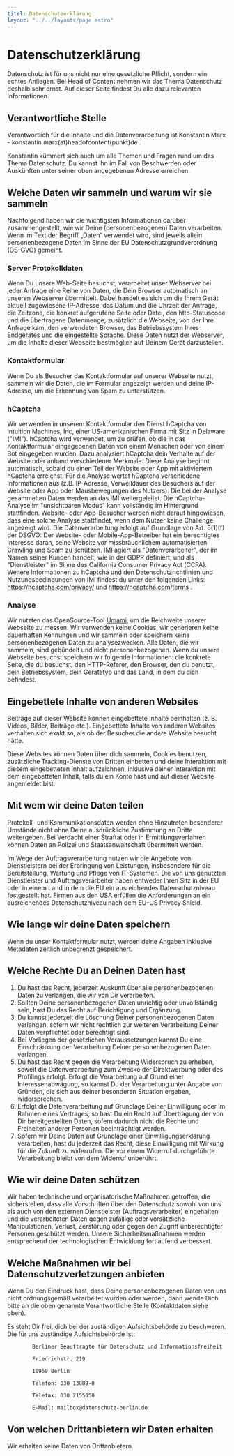 ```yaml
---
titel: Datenschutzerklärung
layout: "../../layouts/page.astro"
---
```


# Datenschutzerklärung

Datenschutz ist für uns nicht nur eine gesetzliche Pflicht, sondern ein echtes Anliegen. Bei Head of Content nehmen wir das Thema Datenschutz deshalb sehr ernst. Auf dieser Seite findest Du alle dazu relevanten Informationen.

## Verantwortliche Stelle

Verantwortlich für die Inhalte und die Datenverarbeitung ist Konstantin Marx - konstantin.marx(at)headofcontent(punkt)de .

Konstantin kümmert sich auch um alle Themen und Fragen rund um das Thema Datenschutz. Du kannst ihn im Fall von Beschwerden oder Auskünften unter seiner oben angegebenen Adresse erreichen.

## Welche Daten wir sammeln und warum wir sie sammeln

Nachfolgend haben wir die wichtigsten Informationen darüber zusammengestellt, wie wir Deine (personenbezogenen) Daten verarbeiten. Wenn im Text der Begriff „Daten“ verwendet wird, sind jeweils allein personenbezogene Daten im Sinne der EU Datenschutzgrundverordnung (DS-GVO) gemeint.

### Server Protokolldaten

Wenn Du unsere Web-Seite besuchst, verarbeitet unser Webserver bei jeder Anfrage eine Reihe von Daten, die Dein Browser automatisch an unseren Webserver übermittelt. Dabei handelt es sich um die Ihrem Gerät aktuell zugewiesene IP-Adresse, das Datum und die Uhrzeit der Anfrage, die Zeitzone, die konkret aufgerufene Seite oder Datei, den http-Statuscode und die übertragene Datenmenge; zusätzlich die Webseite, von der Ihre Anfrage kam, den verwendeten Browser, das Betriebssystem Ihres Endgerätes und die eingestellte Sprache. Diese Daten nutzt der Webserver, um die Inhalte dieser Webseite bestmöglich auf Deinem Gerät darzustellen.

### Kontaktformular

Wenn Du als Besucher das Kontaktformular auf unserer Webseite nutzt, sammeln wir die Daten, die im Formular angezeigt werden und deine IP-Adresse, um die Erkennung von Spam zu unterstützen.

### hCaptcha

Wir verwenden in unserem Kontaktformular den Dienst hCaptcha von Intuition Machines, Inc, einer US-amerikanischen Firma mit Sitz in Delaware ("IMI"). hCaptcha wird verwendet, um zu prüfen, ob die in das Kontaktformular eingegebenen Daten von einem Menschen oder von einem Bot eingegeben wurden. Dazu analysiert hCaptcha dein Verhalte auf der Website oder anhand verschiedener Merkmale. Diese Analyse beginnt automatisch, sobald du einen Teil der Website oder App mit aktiviertem hCaptcha erreichst. Für die Analyse wertet hCaptcha verschiedene Informationen aus (z.B. IP-Adresse, Verweildauer des Besuchers auf der Website oder App oder Mausbewegungen des Nutzers). Die bei der Analyse gesammelten Daten werden an das IMI weitergeleitet. Die hCaptcha-Analyse im "unsichtbaren Modus" kann vollständig im Hintergrund stattfinden. Website- oder App-Besucher werden nicht darauf hingewiesen, dass eine solche Analyse stattfindet, wenn dem Nutzer keine Challenge angezeigt wird. Die Datenverarbeitung erfolgt auf Grundlage von Art. 6(1)(f) der DSGVO: Der Website- oder Mobile-App-Betreiber hat ein berechtigtes Interesse daran, seine Website vor missbräuchlichem automatisierten Crawling und Spam zu schützen. IMI agiert als "Datenverarbeiter", der im Namen seiner Kunden handelt, wie in der GDPR definiert, und als "Dienstleister" im Sinne des California Consumer Privacy Act (CCPA). Weitere Informationen zu hCaptcha und den Datenschutzrichtlinien und Nutzungsbedingungen von IMI findest du unter den folgenden Links: https://hcaptcha.com/privacy/ und https://hcaptcha.com/terms .

### Analyse

Wir nutzten das OpenSource-Tool [Umami](https://umami.is/), um die Reichweite unserer Webseite zu messen. Wir verwenden keine Cookies, wir generieren keine dauerhaften Kennungen und wir sammeln oder speichern keine personenbezogenen Daten zu analysezwecken. Alle Daten, die wir sammeln, sind gebündelt und nicht personenbezogenen. Wenn du unsere Webseite besuchst speichern wir folgende Informationen: die konkrete Seite, die du besuchst, den HTTP-Referer, den Browser, den du benutzt, dein Betriebssystem, dein Gerätetyp und das Land, in dem du dich befindest.

## Eingebettete Inhalte von anderen Websites

Beiträge auf dieser Website können eingebettete Inhalte beinhalten (z. B. Videos, Bilder, Beiträge etc.). Eingebettete Inhalte von anderen Websites verhalten sich exakt so, als ob der Besucher die andere Website besucht hätte.

Diese Websites können Daten über dich sammeln, Cookies benutzen, zusätzliche Tracking-Dienste von Dritten einbetten und deine Interaktion mit diesem eingebetteten Inhalt aufzeichnen, inklusive deiner Interaktion mit dem eingebetteten Inhalt, falls du ein Konto hast und auf dieser Website angemeldet bist.

## Mit wem wir deine Daten teilen

Protokoll- und Kommunikationsdaten werden ohne Hinzutreten besonderer Umstände nicht ohne Deine ausdrückliche Zustimmung an Dritte weitergeben. Bei Verdacht einer Straftat oder in Ermittlungsverfahren können Daten an Polizei und Staatsanwaltschaft übermittelt werden.

Im Wege der Auftragsverarbeitung nutzen wir die Angebote von Dienstleistern bei der Erbringung von Leistungen, insbesondere für die Bereitstellung, Wartung und Pflege von IT-Systemen. Die von uns genutzten Dienstleister und Auftragsverarbeiter haben entweder Ihren Sitz in der EU oder in einem Land in dem die EU ein ausreichendes Datenschutzniveau festgestellt hat. Firmen aus den USA erfüllen die Anforderungen an ein ausreichendes Datenschutzniveau nach dem EU-US Privacy Shield.

## Wie lange wir deine Daten speichern

Wenn du unser Kontaktformular nutzt, werden deine Angaben inklusive Metadaten zeitlich unbegrenzt gespeichert.

## Welche Rechte Du an Deinen Daten hast

1. Du hast das Recht, jederzeit Auskunft über alle personenbezogenen Daten zu verlangen, die wir von Dir verarbeiten.
2. Sollten Deine personenbezogenen Daten unrichtig oder unvollständig sein, hast Du das Recht auf Berichtigung und Ergänzung.
3. Du kannst jederzeit die Löschung Deiner personenbezogenen Daten verlangen, sofern wir nicht rechtlich zur weiteren Verarbeitung Deiner Daten verpflichtet oder berechtigt sind.
4. Bei Vorliegen der gesetzlichen Voraussetzungen kannst Du eine Einschränkung der Verarbeitung Deiner personenbezogenen Daten verlangen.
5. Du hast das Recht gegen die Verarbeitung Widerspruch zu erheben, soweit die Datenverarbeitung zum Zwecke der Direktwerbung oder des Profilings erfolgt. Erfolgt die Verarbeitung auf Grund einer Interessenabwägung, so kannst Du der Verarbeitung unter Angabe von Gründen, die sich aus deiner besonderen Situation ergeben, widersprechen.
6. Erfolgt die Datenverarbeitung auf Grundlage Deiner Einwilligung oder im Rahmen eines Vertrages, so hast Du ein Recht auf Übertragung der von Dir bereitgestellten Daten, sofern dadurch nicht die Rechte und Freiheiten anderer Personen beeinträchtigt werden.
7. Sofern wir Deine Daten auf Grundlage einer Einwilligungserklärung verarbeiten, hast du jederzeit das Recht, diese Einwilligung mit Wirkung für die Zukunft zu widerrufen. Die vor einem Widerruf durchgeführte Verarbeitung bleibt von dem Widerruf unberührt.

## Wie wir deine Daten schützen

Wir haben technische und organisatorische Maßnahmen getroffen, die sicherstellen, dass alle Vorschriften über den Datenschutz sowohl von uns als auch von den externen Dienstleister (Auftragsverarbeiter) eingehalten und die verarbeiteten Daten gegen zufällige oder vorsätzliche Manipulationen, Verlust, Zerstörung oder gegen den Zugriff unberechtigter Personen geschützt werden. Unsere Sicherheitsmaßnahmen werden entsprechend der technologischen Entwicklung fortlaufend verbessert.

## Welche Maßnahmen wir bei Datenschutzverletzungen anbieten

Wenn Du den Eindruck hast, dass Deine personenbezogenen Daten von uns nicht ordnungsgemäß verarbeitet wurden oder werden, dann wende Dich bitte an die oben genannte Verantwortliche Stelle (Kontaktdaten siehe oben). <br>

Es steht Dir frei, dich bei der zuständigen Aufsichtsbehörde zu beschweren. Die für uns zuständige Aufsichtsbehörde ist:

            Berliner Beauftragte für Datenschutz und Informationsfreiheit

            Friedrichstr. 219

            10969 Berlin

            Telefon: 030 13889-0

            Telefax: 030 2155050

            E-Mail: mailbox@datenschutz-berlin.de

## Von welchen Drittanbietern wir Daten erhalten

Wir erhalten keine Daten von Drittanbietern.
